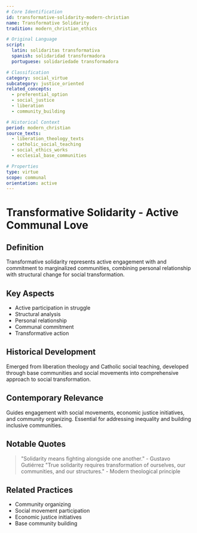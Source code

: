 ```yaml
---
# Core Identification
id: transformative-solidarity-modern-christian
name: Transformative Solidarity
tradition: modern_christian_ethics

# Original Language
script:
  latin: solidaritas transformativa
  spanish: solidaridad transformadora
  portuguese: solidariedade transformadora

# Classification
category: social_virtue
subcategory: justice_oriented
related_concepts:
  - preferential_option
  - social_justice
  - liberation
  - community_building

# Historical Context
period: modern_christian
source_texts:
  - liberation_theology_texts
  - catholic_social_teaching
  - social_ethics_works
  - ecclesial_base_communities

# Properties
type: virtue
scope: communal
orientation: active
---
```


# Transformative Solidarity - Active Communal Love

## Definition
Transformative solidarity represents active engagement with and commitment to marginalized communities, combining personal relationship with structural change for social transformation.

## Key Aspects
- Active participation in struggle
- Structural analysis
- Personal relationship
- Communal commitment
- Transformative action

## Historical Development
Emerged from liberation theology and Catholic social teaching, developed through base communities and social movements into comprehensive approach to social transformation.

## Contemporary Relevance
Guides engagement with social movements, economic justice initiatives, and community organizing. Essential for addressing inequality and building inclusive communities.

## Notable Quotes
> "Solidarity means fighting alongside one another." - Gustavo Gutiérrez
> "True solidarity requires transformation of ourselves, our communities, and our structures." - Modern theological principle

## Related Practices
- Community organizing
- Social movement participation
- Economic justice initiatives
- Base community building
